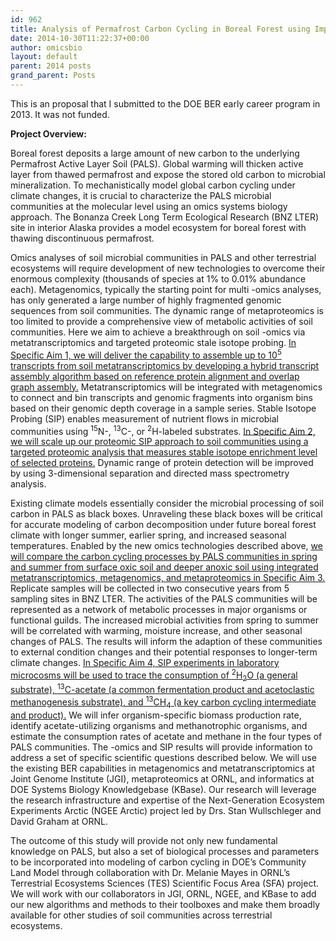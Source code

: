 ```yaml
---
id: 962
title: Analysis of Permafrost Carbon Cycling in Boreal Forest using Improved Metatranscriptomics and Proteomic Stable Isotope Probing
date: 2014-10-30T11:22:37+00:00
author: omicsbio
layout: default
parent: 2014 posts
grand_parent: Posts
---
```


This is an proposal that I submitted to the DOE BER early career program in 2013. It was not funded.

**Project Overview:**

Boreal forest deposits a large amount of new carbon to the underlying Permafrost Active Layer Soil (PALS). Global warming will thicken active layer from thawed permafrost and expose the stored old carbon to microbial mineralization. To mechanistically model global carbon cycling under climate changes, it is crucial to characterize the PALS microbial communities at the molecular level using an omics systems biology approach. The Bonanza Creek Long Term Ecological Research (BNZ LTER) site in interior Alaska provides a model ecosystem for boreal forest with thawing discontinuous permafrost.

Omics analyses of soil microbial communities in PALS and other terrestrial ecosystems will require development of new technologies to overcome their enormous complexity (thousands of species at 1% to 0.01% abundance each). Metagenomics, typically the starting point for multi -omics analyses, has only generated a large number of highly fragmented genomic sequences from soil communities. The dynamic range of metaproteomics is too limited to provide a comprehensive view of metabolic activities of soil communities. Here we aim to achieve a breakthrough on soil -omics via metatranscriptomics and targeted proteomic stale isotope probing. <u>In Specific Aim 1, we will deliver the capability to assemble up to 10<sup>5</sup> transcripts from soil metatranscriptomics by developing a hybrid transcript assembly algorithm based on reference protein alignment and overlap graph assembly.</u> Metatranscriptomics will be integrated with metagenomics to connect and bin transcripts and genomic fragments into organism bins based on their genomic depth coverage in a sample series. Stable Isotope Probing (SIP) enables measurement of nutrient flows in microbial communities using <sup>15</sup>N-, <sup>13</sup>C-, or <sup>2</sup>H-labeled substrates. <u>In Specific Aim 2, we will scale up our proteomic SIP approach to soil communities using a targeted proteomic analysis that measures stable isotope enrichment level of selected proteins.</u> Dynamic range of protein detection will be improved by using 3-dimensional separation and directed mass spectrometry analysis.

Existing climate models essentially consider the microbial processing of soil carbon in PALS as black boxes. Unraveling these black boxes will be critical for accurate modeling of carbon decomposition under future boreal forest climate with longer summer, earlier spring, and increased seasonal temperatures. Enabled by the new omics technologies described above, <u>we will compare the carbon cycling processes by PALS communities in spring and summer from surface oxic soil and deeper anoxic soil using integrated metatranscriptomics, metagenomics, and metaproteomics in Specific Aim 3.</u> Replicate samples will be collected in two consecutive years from 5 sampling sites in BNZ LTER. The activities of the PALS communities will be represented as a network of metabolic processes in major organisms or functional guilds. The increased microbial activities from spring to summer will be correlated with warming, moisture increase, and other seasonal changes of PALS. The results will inform the adaption of these communities to external condition changes and their potential responses to longer-term climate changes. <u>In Specific Aim 4, SIP experiments in laboratory microcosms will be used to trace the consumption of <sup>2</sup>H<sub>2</sub>O (a general substrate), <sup>13</sup>C-acetate (a common fermentation product and acetoclastic methanogenesis substrate), and <sup>13</sup>CH<sub>4</sub> (a key carbon cycling intermediate and product).</u> We will infer organism-specific biomass production rate, identify acetate-utilizing organisms and methanotrophic organisms, and estimate the consumption rates of acetate and methane in the four types of PALS communities. The -omics and SIP results will provide information to address a set of specific scientific questions described below. We will use the existing BER capabilities in metagenomics and metatranscriptomics at Joint Genome Institute (JGI), metaproteomics at ORNL, and informatics at DOE Systems Biology Knowledgebase (KBase). Our research will leverage the research infrastructure and expertise of the Next-Generation Ecosystem Experiments Arctic (NGEE Arctic) project led by Drs. Stan Wullschleger and David Graham at ORNL.

The outcome of this study will provide not only new fundamental knowledge on PALS, but also a set of biological processes and parameters to be incorporated into modeling of carbon cycling in DOE’s Community Land Model through collaboration with Dr. Melanie Mayes in ORNL’s Terrestrial Ecosystems Sciences (TES) Scientific Focus Area (SFA) project. We will work with our collaborators in JGI, ORNL, NGEE, and KBase to add our new algorithms and methods to their toolboxes and make them broadly available for other studies of soil communities across terrestrial ecosystems.